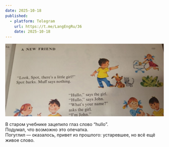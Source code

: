 ```yaml
---
date: 2025-10-18
published:
  - platform: Telegram
    url: https://t.me/LangEngRu/36
    date: 2025-10-18
---
```


![](2025-10-18-hullo.jpg)

В старом учебнике зацепило глаз слово “hullo”.  
Подумал, что возможно это опечатка.  
Погуглил — оказалось, привет из прошлого: устаревшее, но всё ещё живое слово.
